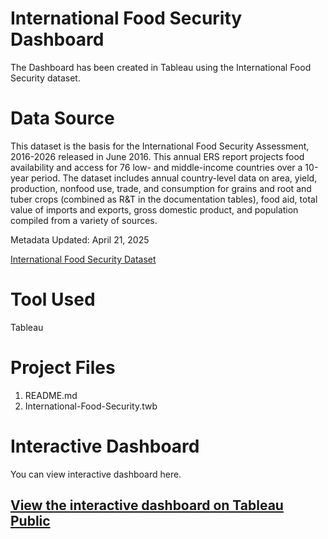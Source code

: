 # International Food Security Dashboard
The Dashboard has been created in Tableau using the International Food Security dataset.

# Data Source

This dataset is the basis for the International Food Security Assessment, 2016-2026 released in June 2016. This annual ERS report projects food availability and access for 76 low- and middle-income countries over a 10-year period. The dataset includes annual country-level data on area, yield, production, nonfood use, trade, and consumption for grains and root and tuber crops (combined as R&T in the documentation tables), food aid, total value of imports and exports, gross domestic product, and population compiled from a variety of sources.

Metadata Updated: April 21, 2025

[International Food Security Dataset](https://catalog.data.gov/dataset/international-food-security)

# Tool Used
Tableau

# Project Files
1. README.md
2. International-Food-Security.twb

# Interactive Dashboard
You can view interactive dashboard here.
## [View the interactive dashboard on Tableau Public](https://public.tableau.com/views/GlobalGrainDemand/Dashboard?:language=en-US&:sid=&:redirect=auth&:display_count=n&:origin=viz_share_link)
